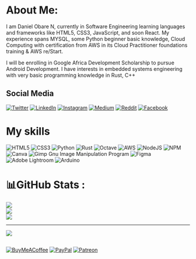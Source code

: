 # About Me:
I am Daniel Obare N, currently in Software Engineering learning languages and frameworks like HTML5, CSS3, JavaScript, and soon React. My experience spans MYSQL, some Python beginner basic knowledge, Cloud Computing with certification from AWS in its Cloud Practitioner foundations training & AWS re/Start. 

I will be enrolling in Google Africa Development Scholarship to pursue Android Development. I have interests in embedded systems engineering with very basic programming knowledge in Rust, C++


## Social Media
[![Twitter](https://img.shields.io/badge/Twitter-%231DA1F2.svg?logo=Twitter&logoColor=white)](https://twitter.com/rexobare) [![LinkedIn](https://img.shields.io/badge/LinkedIn-%230077B5.svg?logo=linkedin&logoColor=white)](https://linkedin.com/in/danielobare) [![Instagram](https://img.shields.io/badge/Instagram-%23E4405F.svg?logo=Instagram&logoColor=white)](https://instagram.com/daniel.obare)  [![Medium](https://img.shields.io/badge/Medium-12100E?logo=medium&logoColor=white)](https://medium.com/@danielobare) [![Reddit](https://img.shields.io/badge/Reddit-%23FF4500.svg?logo=Reddit&logoColor=white)](https://reddit.com/user/danielobare) [![Facebook](https://img.shields.io/badge/Facebook-%231877F2.svg?logo=Facebook&logoColor=white)](https://facebook.com/tribalmixbreedgray)

# My skills
![HTML5](https://img.shields.io/badge/html5-%23E34F26.svg?style=plastic&logo=html5&logoColor=white) ![CSS3](https://img.shields.io/badge/css3-%231572B6.svg?style=plastic&logo=css3&logoColor=white) ![Python](https://img.shields.io/badge/python-3670A0?style=plastic&logo=python&logoColor=ffdd54) ![Rust](https://img.shields.io/badge/rust-%23000000.svg?style=plastic&logo=rust&logoColor=white) ![Octave](https://img.shields.io/badge/OCTAVE-darkblue?style=plastic&logo=octave&logoColor=fcd683) ![AWS](https://img.shields.io/badge/AWS-%23FF9900.svg?style=plastic&logo=amazon-aws&logoColor=white) ![NodeJS](https://img.shields.io/badge/node.js-6DA55F?style=plastic&logo=node.js&logoColor=white) ![NPM](https://img.shields.io/badge/NPM-%23000000.svg?style=plastic&logo=npm&logoColor=white) ![Canva](https://img.shields.io/badge/Canva-%2300C4CC.svg?style=plastic&logo=Canva&logoColor=white) ![Gimp Gnu Image Manipulation Program](https://img.shields.io/badge/Gimp-657D8B?style=plastic&logo=gimp&logoColor=FFFFFF) 	![Figma](https://img.shields.io/badge/figma-%23F24E1E.svg?style=plastic&logo=figma&logoColor=white) ![Adobe Lightroom](https://img.shields.io/badge/Adobe%20Lightroom-31A8FF.svg?style=plastic&logo=Adobe%20Lightroom&logoColor=white) ![Arduino](https://img.shields.io/badge/-Arduino-00979D?style=plastic&logo=Arduino&logoColor=white)

# 📊GitHub Stats :
![](https://github-readme-stats.vercel.app/api?username=danielobare&theme=solarized-dark&hide_border=true&include_all_commits=false&count_private=false)<br/>
![](https://github-readme-streak-stats.herokuapp.com/?user=danielobare&theme=solarized-dark&hide_border=true)<br/>
![](https://github-readme-stats.vercel.app/api/top-langs/?username=danielobare&theme=solarized-dark&hide_border=true&include_all_commits=false&count_private=false&layout=compact)


---
[![](https://visitcount.itsvg.in/api?id=danielobare&icon=8&color=1)](https://visitcount.itsvg.in)

  ## 
  [![BuyMeACoffee](https://img.shields.io/badge/Buy%20Me%20a%20Coffee-ffdd00?style=for-the-badge&logo=buy-me-a-coffee&logoColor=black)](https://buymeacoffee.com/obare) [![PayPal](https://img.shields.io/badge/PayPal-00457C?style=for-the-badge&logo=paypal&logoColor=white)](https://paypal.me/danielobare) [![Patreon](https://img.shields.io/badge/Patreon-F96854?style=for-the-badge&logo=patreon&logoColor=white)](https://patreon.com/danielobare) 
  
